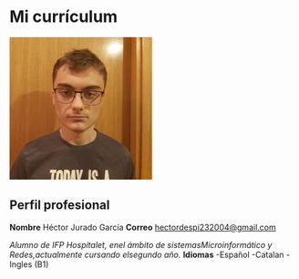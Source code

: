 # Mi currículum
![Imagen](hector.jpg)
## Perfil profesional
**Nombre** Héctor Jurado García         **Correo** hectordespi232004@gmail.com

_Alumno de IFP Hospitalet, enel ámbito de sistemasMicroinformático y Redes,actualmente cursando elsegundo año._
**Idiomas**
-Español
-Catalan
-Ingles (B1)
